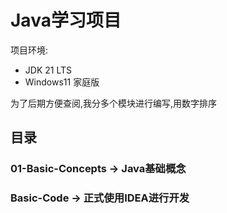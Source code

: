# Java学习项目

项目环境:
* JDK 21 LTS
* Windows11 家庭版

为了后期方便查阅,我分多个模块进行编写,用数字排序

## 目录

### 01-Basic-Concepts -> Java基础概念

### Basic-Code -> 正式使用IDEA进行开发